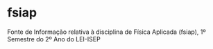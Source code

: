 # fsiap

Fonte de Informação relativa à disciplina de Física Aplicada (fsiap), 1º Semestre do 2º Ano do LEI-ISEP


